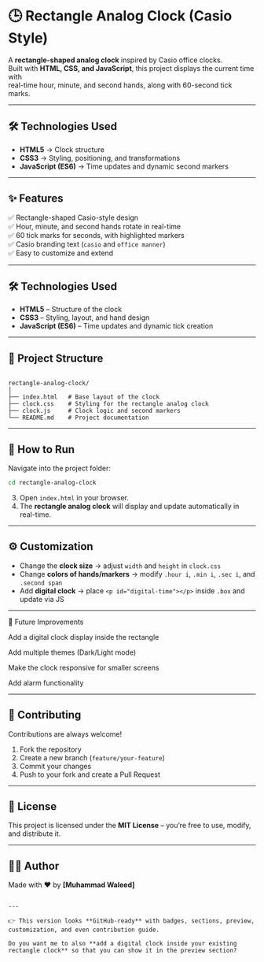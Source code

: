 
# 🕒 Rectangle Analog Clock (Casio Style)

A **rectangle-shaped analog clock** inspired by Casio office clocks.  
Built with **HTML, CSS, and JavaScript**, this project displays the current time with  
real-time hour, minute, and second hands, along with 60-second tick marks.  

---

## 🛠️ Technologies Used
- **HTML5** → Clock structure  
- **CSS3** → Styling, positioning, and transformations  
- **JavaScript (ES6)** → Time updates and dynamic second markers  

---

## ✨ Features
✅ Rectangle-shaped Casio-style design  
✅ Hour, minute, and second hands rotate in real-time  
✅ 60 tick marks for seconds, with highlighted markers  
✅ Casio branding text (`casio` and `office manner`)  
✅ Easy to customize and extend  

---

## 🛠️ Technologies Used
- **HTML5** – Structure of the clock  
- **CSS3** – Styling, layout, and hand design  
- **JavaScript (ES6)** – Time updates and dynamic tick creation  

---

## 📂 Project Structure
```

rectangle-analog-clock/
│
├── index.html   # Base layout of the clock
├── clock.css    # Styling for the rectangle analog clock
├── clock.js     # Clock logic and second markers
└── README.md    # Project documentation

````

---

## 🚀 How to Run


Navigate into the project folder:

   ```bash
   cd rectangle-analog-clock
   ```
3. Open `index.html` in your browser.
4. The **rectangle analog clock** will display and update automatically in real-time.


---

## ⚙️ Customization

* Change the **clock size** → adjust `width` and `height` in `clock.css`
* Change **colors of hands/markers** → modify `.hour i`, `.min i`, `.sec i`, and `.second span`
* Add **digital clock** → place `<p id="digital-time"></p>` inside `.box` and update via JS

---

📌 Future Improvements

Add a digital clock display inside the rectangle

Add multiple themes (Dark/Light mode)

Make the clock responsive for smaller screens

Add alarm functionality

---

## 🤝 Contributing

Contributions are always welcome!

1. Fork the repository
2. Create a new branch (`feature/your-feature`)
3. Commit your changes
4. Push to your fork and create a Pull Request

---

## 📜 License

This project is licensed under the **MIT License** – you’re free to use, modify, and distribute it.

---

## 👨‍💻 Author

Made with ❤️ by **[Muhammad Waleed]**

```

---

👉 This version looks **GitHub-ready** with badges, sections, preview, customization, and even contribution guide.  

Do you want me to also **add a digital clock inside your existing rectangle clock** so that you can show it in the preview section?
```

